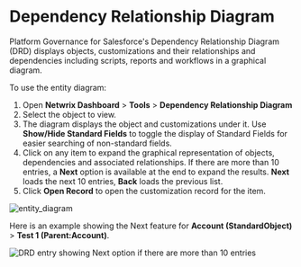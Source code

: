 # Dependency Relationship Diagram

Platform Governance for Salesforce's Dependency Relationship Diagram (DRD) displays objects,
customizations and their relationships and dependencies including scripts, reports and workflows in
a graphical diagram.

To use the entity diagram:

1. Open **Netwrix Dashboard** > **Tools** > **Dependency Relationship Diagram**
2. Select the object to view.
3. The diagram displays the object and customizations under it. Use **Show/Hide Standard Fields** to
   toggle the display of Standard Fields for easier searching of non-standard fields.
4. Click on any item to expand the graphical representation of objects, dependencies and associated
   relationships. If there are more than 10 entries, a **Next** option is available at the end to
   expand the results. **Next** loads the next 10 entries, **Back** loads the previous list.
5. Click **Open Record** to open the customization record for the item.

![entity_diagram](/img/product_docs/platgovsalesforce/tools/entity_diagram.webp)

Here is an example showing the Next feature for **Account (StandardObject)** > **Test 1
(Parent:Account)**.

![DRD entry showing Next option if there are more than 10 entries](/img/product_docs/platgovsalesforce/tools/drd_next.webp)
